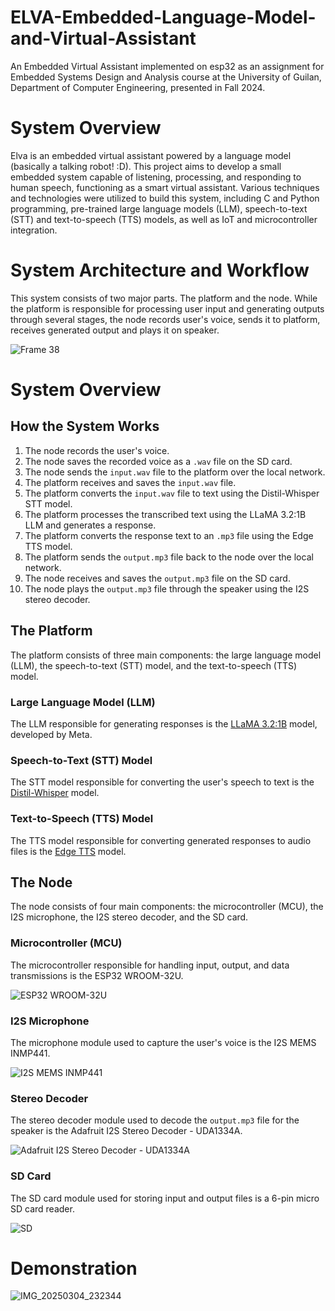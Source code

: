# ELVA-Embedded-Language-Model-and-Virtual-Assistant
An Embedded Virtual Assistant implemented on esp32 as an assignment for Embedded Systems Design and Analysis course at the University of Guilan, Department of Computer Engineering, presented in Fall 2024.


# System Overview
Elva is an embedded virtual assistant powered by a language model (basically a talking robot! :D). This project aims to develop a small embedded system capable of listening, processing, and responding to human speech, functioning as a smart virtual assistant. Various techniques and technologies were utilized to build this system, including C and Python programming, pre-trained large language models (LLM), speech-to-text (STT) and text-to-speech (TTS) models, as well as IoT and microcontroller integration.


# System Architecture and Workflow
This system consists of two major parts. The platform and the node. While the platform is responsible for processing user input and generating outputs through several stages, the node records user's voice, sends it to platform, receives generated output and plays it on speaker.

![Frame 38](https://github.com/user-attachments/assets/a51e1a29-2f27-477b-b18f-a5cd3f8b7752)

# System Overview

## How the System Works

1. The node records the user's voice.
2. The node saves the recorded voice as a `.wav` file on the SD card.
3. The node sends the `input.wav` file to the platform over the local network.
4. The platform receives and saves the `input.wav` file.
5. The platform converts the `input.wav` file to text using the Distil-Whisper STT model.
6. The platform processes the transcribed text using the LLaMA 3.2:1B LLM and generates a response.
7. The platform converts the response text to an `.mp3` file using the Edge TTS model.
8. The platform sends the `output.mp3` file back to the node over the local network.
9. The node receives and saves the `output.mp3` file on the SD card.
10. The node plays the `output.mp3` file through the speaker using the I2S stereo decoder.

## The Platform

The platform consists of three main components: the large language model (LLM), the speech-to-text (STT) model, and the text-to-speech (TTS) model.

### Large Language Model (LLM)
The LLM responsible for generating responses is the [LLaMA 3.2:1B](https://huggingface.co/meta-llama/Llama-3.2-1B) model, developed by Meta.

### Speech-to-Text (STT) Model
The STT model responsible for converting the user's speech to text is the [Distil-Whisper](https://huggingface.co/openai/whisper-small) model.

### Text-to-Speech (TTS) Model
The TTS model responsible for converting generated responses to audio files is the [Edge TTS](https://huggingface.co/spaces/innoai/Edge-TTS-Text-to-Speech) model.

## The Node

The node consists of four main components: the microcontroller (MCU), the I2S microphone, the I2S stereo decoder, and the SD card.

### Microcontroller (MCU)
The microcontroller responsible for handling input, output, and data transmissions is the ESP32 WROOM-32U.

![ESP32 WROOM-32U](https://github.com/user-attachments/assets/8a7afb32-e783-4733-aa07-3c4196477602)

### I2S Microphone
The microphone module used to capture the user's voice is the I2S MEMS INMP441.

![I2S MEMS INMP441](https://github.com/user-attachments/assets/5907bd88-85b9-4ac5-9add-234825dd9830)

### Stereo Decoder
The stereo decoder module used to decode the `output.mp3` file for the speaker is the Adafruit I2S Stereo Decoder - UDA1334A.

![Adafruit I2S Stereo Decoder - UDA1334A](https://github.com/user-attachments/assets/051d9a0c-c388-406a-a58f-0f2c20ce686d)

### SD Card
The SD card module used for storing input and output files is a 6-pin micro SD card reader.

![SD](https://github.com/user-attachments/assets/83326721-7cf7-466b-97e6-b79493da2bb5)







# Demonstration



![IMG_20250304_232344](https://github.com/user-attachments/assets/22589383-e088-44a5-a1cf-9f9475034f49)
